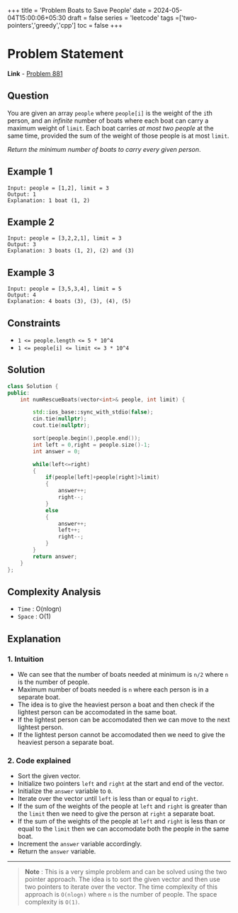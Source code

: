 +++
title = 'Problem Boats to Save People'
date = 2024-05-04T15:00:06+05:30
draft = false
series = 'leetcode'
tags =['two-pointers','greedy','cpp']
toc = false
+++

# Problem Statement

**Link** - [Problem 881](https://leetcode.com/problems/boats-to-save-people/description/)

## Question

You are given an array `people` where `people[i]` is the weight of the `i`th person, and an _infinite_ number of boats where each boat can carry a maximum weight of `limit`. Each boat carries _at most two people_ at the same time, provided the sum of the weight of those people is at most `limit`.

_Return the minimum number of boats to carry every given person_.

## Example 1

```text
Input: people = [1,2], limit = 3
Output: 1
Explanation: 1 boat (1, 2)
```

## Example 2

```text
Input: people = [3,2,2,1], limit = 3
Output: 3
Explanation: 3 boats (1, 2), (2) and (3)
```

## Example 3

```text
Input: people = [3,5,3,4], limit = 5
Output: 4
Explanation: 4 boats (3), (3), (4), (5)
```

## Constraints

- `1 <= people.length <= 5 * 10^4`
- `1 <= people[i] <= limit <= 3 * 10^4`

## Solution

```cpp
class Solution {
public:
    int numRescueBoats(vector<int>& people, int limit) {

        std::ios_base::sync_with_stdio(false);
        cin.tie(nullptr);
        cout.tie(nullptr);

        sort(people.begin(),people.end());
        int left = 0,right = people.size()-1;
        int answer = 0;

        while(left<=right)
        {
            if(people[left]+people[right]>limit)
            {
                answer++;
                right--;
            }
            else
            {
                answer++;
                left++;
                right--;
            }
        }
        return answer;
    }
};
```

## Complexity Analysis

- `Time` : O(nlogn)
- `Space` : O(1)

## Explanation

### 1. Intuition

- We can see that the number of boats needed at minimum is `n/2` where `n` is the number of people.
- Maximum number of boats needed is `n` where each person is in a separate boat.
- The idea is to give the heaviest person a boat and then check if the lightest person can be accomodated in the same boat.
- If the lightest person can be accomodated then we can move to the next lightest person.
- If the lightest person cannot be accomodated then we need to give the heaviest person a separate boat.

### 2. Code explained

- Sort the given vector.
- Initialize two pointers `left` and `right` at the start and end of the vector.
- Initialize the `answer` variable to `0`.
- Iterate over the vector until `left` is less than or equal to `right`.
- If the sum of the weights of the people at `left` and `right` is greater than the `limit` then we need to give the person at `right` a separate boat.
- If the sum of the weights of the people at `left` and `right` is less than or equal to the `limit` then we can accomodate both the people in the same boat.
- Increment the `answer` variable accordingly.
- Return the `answer` variable.

---

> **Note** : This is a very simple problem and can be solved using the two pointer approach. The idea is to sort the given vector and then use two pointers to iterate over the vector. The time complexity of this approach is `O(nlogn)` where `n` is the number of people. The space complexity is `O(1)`.
